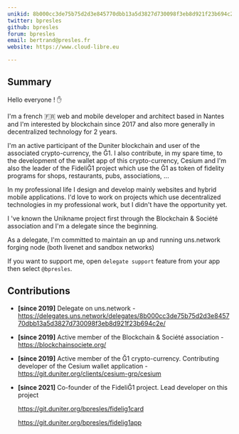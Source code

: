 ```yaml
---
unikid: 8b000cc3de75b75d2d3e845770dbb13a5d3827d730098f3eb8d921f23b694c2e
twitter: bpresles
github: bpresles
forum: bpresles
email: bertrand@presles.fr
website: https://www.cloud-libre.eu

---
```


## Summary
Hello everyone ! :hand:

I'm a french :fr: web and mobile developer and architect based in Nantes and I'm interested by blockchain since 2017 and also more generally in decentralized technology for 2 years.

I'm an active participant of the Duniter blockchain and user of the associated crypto-currency, the Ğ1. I also contribute, in my spare time, to the development of the wallet app of this crypto-currency, Cesium and I'm also the leader of the FideliĞ1 project which use the Ğ1 as token of fidelity programs for shops, restaurants, pubs, associations, ...

In my professional life I design and develop mainly websites and hybrid mobile applications. I'd love to work on projects which use decentralized technologies in my professional work, but I didn't have the opportunity yet.

I 've known the Unikname project first through the Blockchain & Société association and I'm a delegate since the beginning.

As a delegate, I'm committed to maintain an up and running uns.network forging node (both livenet and sandbox networks)

If you want to support me, open `delegate support` feature from your app then select `@bpresles`.

## Contributions
- **[since 2019]** Delegate on uns.network - https://delegates.uns.network/delegates/8b000cc3de75b75d2d3e845770dbb13a5d3827d730098f3eb8d921f23b694c2e/

- **[since 2019]** Active member of the Blockchain & Société association - https://blockchainsociete.org/

- **[since 2019]** Active member of the Ğ1 crypto-currency. Contributing developer of the Cesium wallet application - https://git.duniter.org/clients/cesium-grp/cesium

- **[since 2021]** Co-founder of the FideliĞ1 project. Lead developer on this project

    https://git.duniter.org/bpresles/fidelig1card

    https://git.duniter.org/bpresles/fidelig1app

